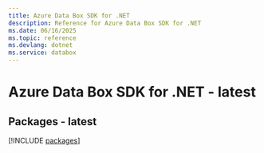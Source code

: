 ```yaml
---
title: Azure Data Box SDK for .NET
description: Reference for Azure Data Box SDK for .NET
ms.date: 06/16/2025
ms.topic: reference
ms.devlang: dotnet
ms.service: databox
---
```

# Azure Data Box SDK for .NET - latest
## Packages - latest
[!INCLUDE [packages](data-box-index.md)]